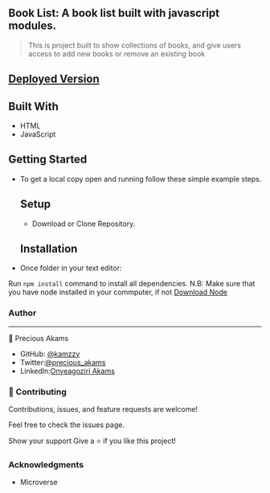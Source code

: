 ## Book List: A book list built with javascript modules.

>This is project built to show collections of books, and give users access to add new books or remove an existing book

## [Deployed Version]()

## Built With
* HTML
* JavaScript

## Getting Started

- To get a local copy open and running follow these simple example steps.

   ## Setup

   - Download or Clone Repository.

   ## Installation

 - Once folder in your text editor:

Run `npm install` command to install all dependencies. N.B: Make sure that you have node installed in your commputer, if not [Download Node](https://nodejs.org/en/)


### Author
***
👤 Precious Akams

* GitHub: [@kamzzy](https://github.com/kamzzy)
* Twitter:[@precious_akams](https://twitter.com/precious_akams)
* LinkedIn:[Onyeagoziri Akams](https://www.linkedin.com/in/onyeagoziri-akams/)

### 🤝 Contributing
Contributions, issues, and feature requests are welcome!

Feel free to check the issues page.

Show your support
Give a ⭐️ if you like this project!

### Acknowledgments
* Microverse
